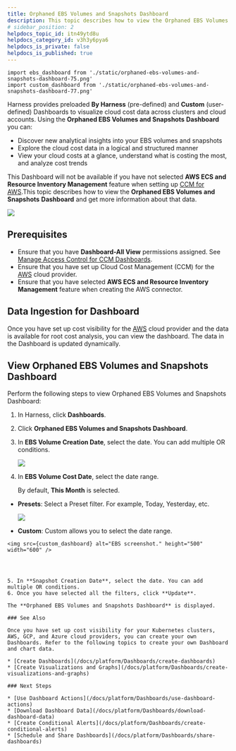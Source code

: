 ```yaml
---
title: Orphaned EBS Volumes and Snapshots Dashboard
description: This topic describes how to view the Orphaned EBS Volumes and Snapshots Dashboard and get more information about that data.
# sidebar_position: 2
helpdocs_topic_id: itn49ytd8u
helpdocs_category_id: v3h3y6pya6
helpdocs_is_private: false
helpdocs_is_published: true
---
```


```mdx-code-block
import ebs_dashboard from './static/orphaned-ebs-volumes-and-snapshots-dashboard-75.png'
import custom_dashboard from './static/orphaned-ebs-volumes-and-snapshots-dashboard-77.png'
```

Harness provides preloaded **By Harness** (pre-defined) and **Custom** (user-defined) Dashboards to visualize cloud cost data across clusters and cloud accounts. Using the **Orphaned EBS Volumes and Snapshots** **Dashboard** you can:

* Discover new analytical insights into your EBS volumes and snapshots
* Explore the cloud cost data in a logical and structured manner
* View your cloud costs at a glance, understand what is costing the most, and analyze cost trends

This Dashboard will not be available if you have not selected **AWS ECS and Resource Inventory Management** feature when setting up [CCM for AWS](../../get-started/onboarding-guide/set-up-cost-visibility-for-aws.md).This topic describes how to view the **Orphaned EBS Volumes and Snapshots** **Dashboard** and get more information about that data.

![](./static/orphaned-ebs-volumes-and-snapshots-dashboard-73.png)


## Prerequisites

* Ensure that you have **Dashboard-All View** permissions assigned. See [Manage Access Control for CCM Dashboards](../../get-started/5-access-control/manage-access-control-for-ccm-dashboards.md).
* Ensure that you have set up Cloud Cost Management (CCM) for the [AWS](../../get-started/onboarding-guide/set-up-cost-visibility-for-aws.md) cloud provider.
* Ensure that you have selected **AWS ECS and Resource Inventory Management** feature when creating the AWS connector. 
  
## Data Ingestion for Dashboard

Once you have set up cost visibility for the [AWS](../../get-started/onboarding-guide/set-up-cost-visibility-for-aws.md) cloud provider and the data is available for root cost analysis, you can view the dashboard. The data in the Dashboard is updated dynamically.

## View Orphaned EBS Volumes and Snapshots Dashboard

Perform the following steps to view Orphaned EBS Volumes and Snapshots Dashboard:

1. In Harness, click **Dashboards**.
2. Click **Orphaned EBS Volumes and Snapshots Dashboard**.
3. In **EBS Volume Creation Date**, select the date. You can add multiple OR conditions.
   
     ![](./static/orphaned-ebs-volumes-and-snapshots-dashboard-74.png)
4. In **EBS Volume Cost Date**, select the date range.  
  
     By default, **This Month** is selected.
  * **Presets**: Select a Preset filter. For example, Today, Yesterday, etc.

    ![](./static/orphaned-ebs-volumes-and-snapshots-dashboard-75.png)
  
  * **Custom**: Custom allows you to select the date range.
  
   ```mdx-code-block
<img src={custom_dashboard} alt="EBS screenshot." height="500" width="600" />
     
       
       

5. In **Snapshot Creation Date**, select the date. You can add multiple OR conditions.
6. Once you have selected all the filters, click **Update**.  
  
The **Orphaned EBS Volumes and Snapshots Dashboard** is displayed.

### See Also

Once you have set up cost visibility for your Kubernetes clusters, AWS, GCP, and Azure cloud providers, you can create your own Dashboards. Refer to the following topics to create your own Dashboard and chart data.

* [Create Dashboards](/docs/platform/Dashboards/create-dashboards)
* [Create Visualizations and Graphs](/docs/platform/Dashboards/create-visualizations-and-graphs)

### Next Steps

* [Use Dashboard Actions](/docs/platform/Dashboards/use-dashboard-actions)
* [Download Dashboard Data](/docs/platform/Dashboards/download-dashboard-data)
* [Create Conditional Alerts](/docs/platform/Dashboards/create-conditional-alerts)
* [Schedule and Share Dashboards](/docs/platform/Dashboards/share-dashboards)

